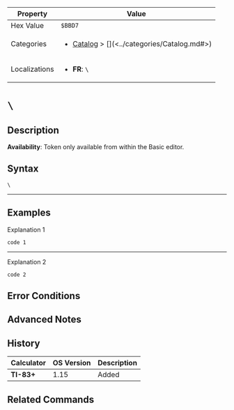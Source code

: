 | Property      | Value |
|---------------|-------|
| Hex Value     | `$BBD7`|
| Categories    | <ul><li>[Catalog](<../categories/Catalog.md>) > [\](<../categories/Catalog.md#\>)</li></ul> |
| Localizations | <ul><li><b>FR</b>: `\`</li></ul> |

# `\`

## Description



<b>Availability</b>: Token only available from within the Basic editor.

## Syntax
`\`

<hr>

## Examples

Explanation 1
```ti-basic
code 1
```
---
Explanation 2
```ti-basic
code 2
```

## Error Conditions


## Advanced Notes


## History
| Calculator | OS Version | Description |
|------------|------------|-------------|
| <b>TI-83+</b> | 1.15 | Added

## Related Commands

    